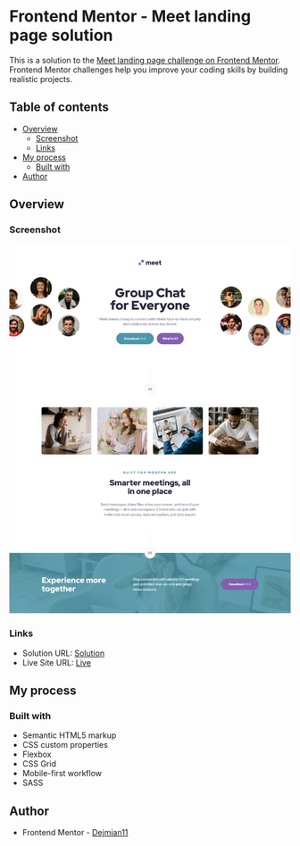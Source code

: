 # Frontend Mentor - Meet landing page solution

This is a solution to the [Meet landing page challenge on Frontend Mentor](https://www.frontendmentor.io/challenges/meet-landing-page-rbTDS6OUR). Frontend Mentor challenges help you improve your coding skills by building realistic projects. 

## Table of contents

- [Overview](#overview)
  - [Screenshot](#screenshot)
  - [Links](#links)
- [My process](#my-process)
  - [Built with](#built-with)
- [Author](#author)

## Overview

### Screenshot

![](https://github.com/Dejmian11/Meet-landing-page/blob/master/assets/images/design/Screenshot%20-%20Frontend%20Mentor%20Meet%20landing%20page.png)

### Links

- Solution URL: [Solution](https://www.frontendmentor.io/solutions/equalizer-landing-page-build-with-sass-gor8vGsg80)
- Live Site URL: [Live](https://www.frontendmentor.io/solutions/meet-landing-page-build-with-sass-h1qULN4B0J)

## My process

### Built with

- Semantic HTML5 markup
- CSS custom properties
- Flexbox
- CSS Grid
- Mobile-first workflow
- SASS

## Author

- Frontend Mentor - [Dejmian11](https://www.frontendmentor.io/profile/Dejmian11)

